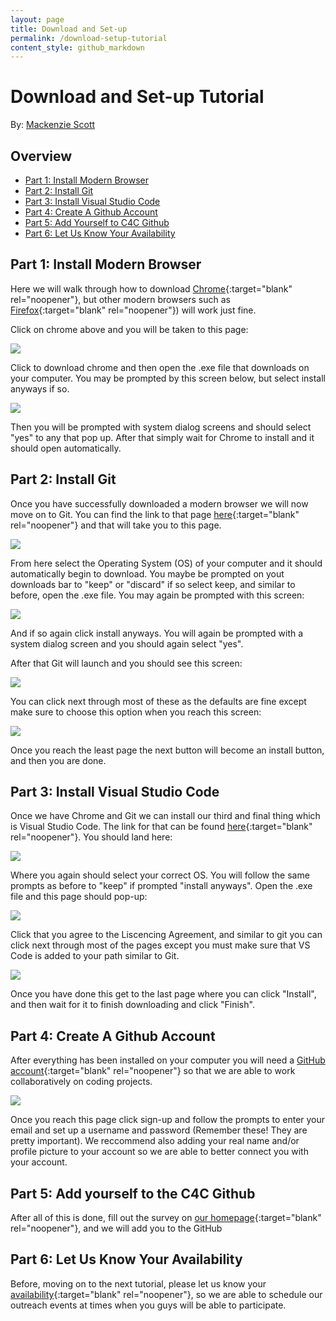 ```yaml
---
layout: page
title: Download and Set-up
permalink: /download-setup-tutorial
content_style: github_markdown
---
```

# Download and Set-up Tutorial

By: [Mackenzie Scott](https://github.com/kenzerkay)

## Overview
- [Part 1: Install Modern Browser](#part-1-install-mordern-browser)
- [Part 2: Install Git](#part-2-install-git)
- [Part 3: Install Visual Studio Code](#part-3-install-visual-studio-code)
- [Part 4: Create A Github Account](#part-4-create-a-github-account)
- [Part 5: Add Yourself to C4C Github](#part-5-add-yourself-to-c4c-github)
- [Part 6: Let Us Know Your Availability](#part-6-let-us-know-your-availability)

## Part 1: Install Modern Browser 

Here we will walk through how to download [Chrome](https://www.google.com/chrome/){:target="blank" rel="noopener"}, but other modern browsers such as [Firefox](https://www.mozilla.org/en-US/firefox/){:target="blank" rel="noopener"}) will work just fine. 

Click on chrome above and you will be taken to this page: 

![](images/downloading-tutorial/downloading-chrome.JPG)

Click to download chrome and then open the .exe file that downloads on your computer. You may be prompted by this screen below, but select install anyways if so. 

![](images/downloading-tutorial/install-anyways.JPG)

Then you will be prompted with system dialog screens and should select "yes" to any that pop up. After that simply wait for Chrome to install and it should open automatically. 

## Part 2: Install Git

Once you have successfully downloaded a modern browser we will now move on to Git. You can find the link to that page [here](https://git-scm.com/downloads){:target="blank" rel="noopener"} and that will take you to this page. 

![](images/downloading-tutorial/GitDownload.JPG)

From here select the Operating System (OS) of your computer and it should automatically begin to download. You maybe be prompted on yout downloads bar to "keep" or "discard" if so select keep, and similar to before, open the .exe file. You may again be prompted with this screen: 

![](images/downloading-tutorial/install-anyways.JPG)

And if so again click install anyways. You will again be prompted with a system dialog screen and you should again select "yes". 

After that Git will launch and you should see this screen:

![](images/downloading-tutorial/gnu-agreement.JPG)

You can click next through most of these as the defaults are fine except make sure to choose this option when you reach this screen:

![](images/downloading-tutorial/3rd-party-software.JPG)

Once you reach the least page the next button will become an install button, and then you are done.

## Part 3: Install Visual Studio Code 

Once we have Chrome and Git we can install our third and final thing which is Visual Studio Code. The link for that can be found [here](https://code.visualstudio.com/download){:target="blank" rel="noopener"}. You should land here:

![](images/downloading-tutorial/VS-code-install.JPG)

Where you again should select your correct OS. You will follow the same prompts as before to "keep" if prompted "install anyways". Open the .exe file and this page should pop-up:

![](images/downloading-tutorial/VS-Code-pop-up.JPG)

Click that you agree to the Liscencing Agreement, and similar to git you can click next through most of the pages except you must make sure that VS Code is added to your path similar to Git. 

![](images/downloading-tutorial/add-to-path-vs-code.JPG)

Once you have done this get to the last page where you can click "Install", and then wait for it to finish downloading and click "Finish".

## Part 4: Create A Github Account

After everything has been installed on your computer you will need a [GitHub account](https://github.com/join){:target="blank" rel="noopener"} so that we are able to work collaboratively on coding projects.

![](images/downloading-tutorial/github-account.JPG)

Once you reach this page click sign-up and follow the prompts to enter your email and set up a username and password (Remember these! They are pretty important). We reccommend also adding your real name and/or profile picture to your account so we are able to better connect you with your account. 

## Part 5: Add yourself to the C4C Github

After all of this is done, fill out the survey on [our homepage](https://code4community.github.io/){:target="blank" rel="noopener"}, and we will add you to the GitHub

## Part 6: Let Us Know Your Availability

Before, moving on to the next tutorial, please let us know your [availability](https://docs.google.com/spreadsheets/d/1sB_6yL7rx1-0chFmpYwMmmUff-o6aS_IIy9-mXVpEt8/edit?usp=sharing){:target="blank" rel="noopener"}, so we are able to schedule our outreach events at times when you guys will be able to participate. 




